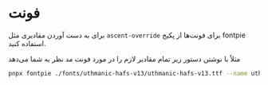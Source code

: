 # فونت

برای به دست آوردن مقادیری مثل `ascent-override` برای فونت‌ها از پکیج fontpie استفاده کنید.

مثلاً با نوشتن دستور زیر تمام مقادیر لازم را در مورد فونت مد نظر به شما می‌دهد

```bash
pnpx fontpie ./fonts/uthmanic-hafs-v13/uthmanic-hafs-v13.ttf --name uthmanic-hafs
```
